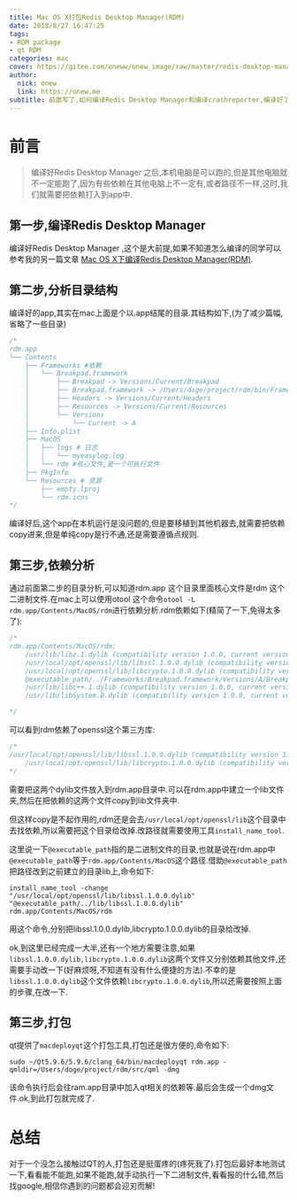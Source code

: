 ```yaml
---
title: Mac OS X打包Redis Desktop Manager(RDM)
date: 2018/8/27 16:47:25
tags:
- RDM package
- qt RDM
categories: mac
cover: https://gitee.com/oneww/onew_image/raw/master/redis-desktop-manager-cover.jpg
author: 
  nick: onew
  link: https://onew.me
subtitle: 前面写了,如何编译Redis Desktop Manager和编译crashreporter,编译好了就差打包了(填前面的坑).
---
```




# 前言

> 编译好Redis Desktop Manager 之后,本机电脑是可以跑的,但是其他电脑就不一定能跑了,因为有些依赖在其他电脑上不一定有,或者路径不一样,这时,我们就需要把依赖打入到app中.



## 第一步,编译Redis Desktop Manager

编译好Redis Desktop Manager ,这个是大前提,如果不知道怎么编译的同学可以参考我的另一篇文章 [Mac OS X下编译Redis Desktop Manager(RDM)](https://onew.me/2018/03/29/mac-compile-RDM/).

## 第二步,分析目录结构

编译好的app,其实在mac上面是个以.app结尾的目录.其结构如下,(为了减少篇幅,省略了一些目录)

```c
/*
rdm.app
└── Contents
    ├── Frameworks #依赖
    │   └── Breakpad.framework
    │       ├── Breakpad -> Versions/Current/Breakpad
    │       ├── Breakpad.framework -> /Users/doge/project/rdm/bin/Frameworks/Breakpad.framework
    │       ├── Headers -> Versions/Current/Headers
    │       ├── Resources -> Versions/Current/Resources
    │       └── Versions
    │           └── Current -> A
    ├── Info.plist 
    ├── MacOS
    │   ├── logs # 日志
    │   │   └── myeasylog.log
    │   └── rdm #核心文件,是一个可执行文件
    ├── PkgInfo
    └── Resources # 资源
        ├── empty.lproj
        └── rdm.icns
*/
```

编译好后,这个app在本机运行是没问题的,但是要移植到其他机器去,就需要把依赖copy进来,但是单纯copy是行不通,还是需要遵循点规则.



## 第三步,依赖分析

通过前面第二步的目录分析,可以知道rdm.app 这个目录里面核心文件是rdm 这个二进制文件.在mac上可以使用otool 这个命令`otool -L rdm.app/Contents/MacOS/rdm`进行依赖分析.rdm依赖如下(精简了一下,免得太多了):

```c
/*
rdm.app/Contents/MacOS/rdm:
	/usr/lib/libz.1.dylib (compatibility version 1.0.0, current version 1.2.11)
	/usr/local/opt/openssl/lib/libssl.1.0.0.dylib (compatibility version 1.0.0, current version 1.0.0)
	/usr/local/opt/openssl/lib/libcrypto.1.0.0.dylib (compatibility version 1.0.0, current version 1.0.0)
	@executable_path/../Frameworks/Breakpad.framework/Versions/A/Breakpad (compatibility version 1.0.0, current version 1.0.0)
	/usr/lib/libc++.1.dylib (compatibility version 1.0.0, current version 400.9.0)
	/usr/lib/libSystem.B.dylib (compatibility version 1.0.0, current version 1252.50.4)

*/
```

可以看到rdm依赖了openssl这个第三方库:

```c
/*
/usr/local/opt/openssl/lib/libssl.1.0.0.dylib (compatibility version 1.0.0, current version 1.0.0)
	/usr/local/opt/openssl/lib/libcrypto.1.0.0.dylib (compatibility version 1.0.0, current version 1.0.0)
*/
```

需要把这两个dylib文件放入到rdm.app目录中.可以在rdm.app中建立一个lib文件夹,然后在把依赖的这两个文件copy到lib文件夹中.

但这样copy是不起作用的,rdm还是会去`/usr/local/opt/openssl/lib`这个目录中去找依赖,所以需要把这个目录给改掉.改路径就需要使用工具`install_name_tool`.

这里说一下`@executable_path`指的是二进制文件的目录,也就是说在rdm.app中`@executable_path`等于`rdm.app/Contents/MacOS`这个路径.借助`@executable_path`把路径改到之前建立的目录lib上,命令如下:

`install_name_tool -change "/usr/local/opt/openssl/lib/libssl.1.0.0.dylib" "@executable_path/../lib/libssl.1.0.0.dylib" rdm.app/Contents/MacOS/rdm`

用这个命令,分别把libssl.1.0.0.dylib,libcrypto.1.0.0.dylib的目录给改掉.

ok,到这里已经完成一大半,还有一个地方需要注意,如果`libssl.1.0.0.dylib,libcrypto.1.0.0.dylib`这两个文件又分别依赖其他文件,还需要手动改一下(好麻烦呀,不知道有没有什么便捷的方法).不幸的是`libssl.1.0.0.dylib`这个文件依赖`libcrypto.1.0.0.dylib`,所以还需要按照上面的步骤,在改一下.



## 第三步,打包

qt提供了`macdeployqt`这个打包工具,打包还是很方便的,命令如下:

`sudo ~/Qt5.9.6/5.9.6/clang_64/bin/macdeployqt rdm.app -qmldir=/Users/doge/project/rdm/src/qml -dmg`

该命令执行后会往ram.app目录中加入qt相关的依赖等.最后会生成一个dmg文件.ok,到此打包就完成了.



# 总结

对于一个没怎么接触过QT的人,打包还是挺蛋疼的(疼死我了).打包后最好本地测试一下,看看能不能跑,如果不能跑,就手动执行一下二进制文件,看看报的什么错,然后找google,相信你遇到的问题都会迎刃而解!
